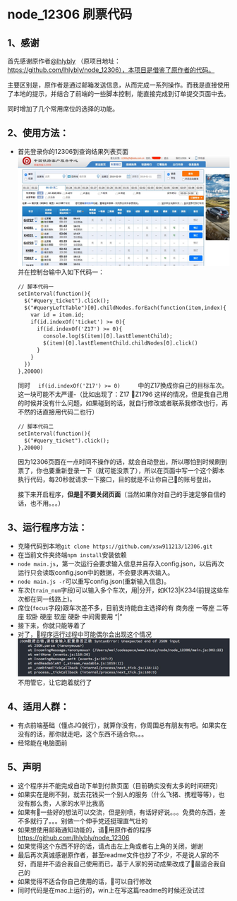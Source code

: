 # node_12306  刷票代码
## 1、感谢
首先感谢原作者[@lhlybly](https://github.com/lhlybly) （原项目地址：https://github.com/lhlybly/node_12306），本项目是借鉴了原作者的代码。

主要区别是，原作者是通过邮箱发送信息，从而完成一系列操作。而我是直接使用了本地的提示，并结合了前端的一些脚本控制，能直接完成到订单提交页面中去。

同时增加了几个常用席位的选择的功能。

## 2、使用方法：
  * 首先登录你的12306到查询结果列表页面
    ![image](./readme-img/1.jpeg)
    并在控制台输中入如下代码一：
    ```
    // 脚本代码一
    setInterval(function(){
      $("#query_ticket").click();
      $("#queryLeftTable")[0].childNodes.forEach(function(item,index){
        var id = item.id;
        if(id.indexOf('ticket') >= 0){
          if(id.indexOf('Z17') >= 0){
            console.log($(item)[0].lastElementChild);
            $(item)[0].lastElementChild.childNodes[0].click()
          }
        }
      })
    },20000)
    ``` 
    同时 ```   if(id.indexOf('Z17') >= 0)      ``` 中的Z17换成你自己的目标车次。
    这一块可能不太严谨-（比如出现了：Z17  Z1796 这样的情况，但是我自己用的时候并没有什么问题，如果碰到的话，就自行修改或者联系我修改也行，再不然的话直接用代码二也行）

    ```
    // 脚本代码二
    setInterval(function(){
      $("#query_ticket").click();
    },20000)
    ```
    因为12306页面在一点时间不操作的话，就会自动登出，所以哪怕到时候刷到票了，你也要重新登录一下（就可能没票了），所以在页面中写一个这个脚本执行代码，每20秒就请求一下接口，目的就是不让你自己的账号登出。

    接下来开启程序，**但是不要关闭页面**（当然如果你对自己的手速足够自信的话，也不用。。。）

  ## 3、运行程序方法：
  * 克隆代码到本地``` git clone https://github.com/xsw911213/12306.git ``` 
  * 在当前文件夹终端``` npm install ```安装依赖
  * ```node main.js```，第一次运行会要求输入信息并且存入config.json，以后再次运行只会读取config.json中的数据，不会要求再次输入。
  * ```node main.js -r```可以重写config.json(重新输入信息)。
  * 车次(```train_num```字段)可以输入多个车次，用|分开，如K123|K234(前提这些车次都在同一线路上)。
  * 席位(```focus```字段)跟车次差不多，目前支持能自主选择的有 商务座 一等座 二等座 软卧 硬座 软座 硬卧 中间需要用  “|”
  * 接下来，你就只能等着了
  * 对了，程序运行过程中可能偶尔会出现这个情况
  ![image](./readme-img/2.jpeg)
  不用管它，让它跑着就行了

  ## 4、适用人群：
  * 有点前端基础（懂点JQ就行），就算你没有，你周围总有朋友有吧。如果实在没有的话，那你就走吧，这个东西不适合你。。。
  * 经常能在电脑面前

  ## 5、声明
  * 这个程序并不能完成自动下单到付款页面（目前确实没有太多的时间研究）
  * 如果实在是刷不到，就去花钱买一个别人的服务（什么飞猪、携程等等），也没有那么贵，人家的水平比我高
  * 如果有一些好的想法可以交流，但是别喷，有话好好说。。。免费的东西，差不多就行了。。。别做一个伸手党还挺理直气壮的
  * 如果想使用邮箱通知功能的，请用原作者的程序 https://github.com/lhlybly/node_12306
  * 如果觉得这个东西不好的话，请点击左上角或者右上角的关闭，谢谢
  * 最后再次真诚感谢原作者，甚至readme文件也抄了不少，不是说人家的不好，而是并不适合我自己使用而已，基于人家的劳动成果改成了最适合我自己的
  * 如果觉得不适合你自己使用的话，可以自行修改
  * 同时代码是在mac上运行的，win上在写这篇readme的时候还没试过
